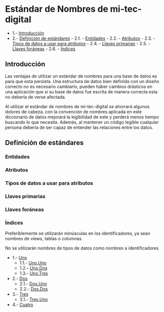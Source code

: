 # Estándar de Nombres de mi-tec-digital

- 1.- [Introducción](#1)  
- 2.- [Definición de estándares](#2) 
		- 2.1. - [Entidades](#21) 
		- 2.2. - [Atributos](#22) 
		- 2.3. - [Tipos de datos a usar para atributos](#23) 
		- 2.4. - [Llaves primarias](#24)
		- 2.5. - [Llaves foráneas](#25)
		- 2.6. - [Índices](#26)   


## Introducción
<a name="1"/>

Las ventajas de utilizar un estándar de nombres para una base de datos es para que esta persista. Una estructura de datos bien definida con un diseño correcto no es necesario cambiarlo, pueden haber cambios drásticos en una aplicación que si su base de datos fue escrita de manera correcta esta no debería de verse afectada. 

Al utilizar el estándar de nombres de mi-tec-digital se ahorrará algunos dolores de cabeza, con la convención de nombres aplicada en este diccionario de datos mejorará la legibilidad de este y perderá menos tiempo  buscando lo que necesita. Además, al mantener un código legible cualquier persona debería de ser capaz de entender las relaciones entre los datos.


## Definición de estándares
<a name="2"/>

### Entidades
<a name="21"/>


### Atributos
<a name="22"/>


### Tipos de datos a usar para atributos
<a name="23"/>


### Llaves primarias
<a name="24"/>


### Llaves foráneas 
<a name="25"/>


### Índices 
<a name="26"/>


Preferiblemente se utilizarán minúsculas en los identificadores, ya sean nombres de views, tablas o columnas. 

No se utilizarán nombres de tipos de datos como nombres a identificadores 

- 1.- [Uno](#1)  
	- 1.1.- [Uno.Uno](#11)
	- 1.2.- [Uno.Dos](#12)
	- 1.3.- [Uno.Tres](#13)
- 2.- [Dos](#2)  
	- 2.1.- [Dos.Uno](#21)
	- 2.2.- [Dos.Dos](#22)
- 3.- [Tres](#3)  
	- 3.1.- [Tres.Uno](#31)
- 4.- [Cuatro](#4)  
